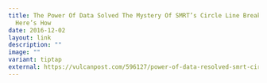 ```yaml
---
title: The Power Of Data Solved The Mystery Of SMRT’s Circle Line Breakdowns,
  Here’s How
date: 2016-12-02
layout: link
description: ""
image: ""
variant: tiptap
external: https://vulcanpost.com/596127/power-of-data-resolved-smrt-circle-line-breakdowns/
---
```


